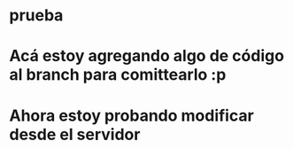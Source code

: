 # prueba
# Acá estoy agregando algo de código al branch para comittearlo :p
# Ahora estoy probando modificar desde el servidor
